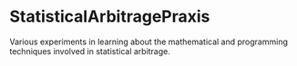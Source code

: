 # StatisticalArbitragePraxis
Various experiments in learning about the mathematical and programming techniques involved in statistical arbitrage.
